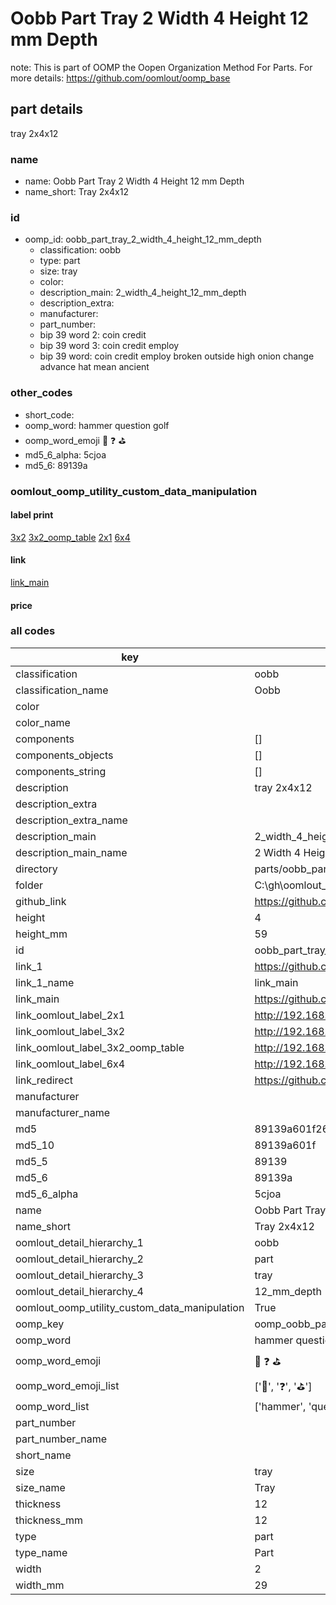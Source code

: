 # Oobb Part Tray 2 Width 4 Height 12 mm Depth  

note: This is part of OOMP the Oopen Organization Method For Parts. For more details: https://github.com/oomlout/oomp_base

##  part details
  



tray 2x4x12



### name
* name: Oobb Part Tray 2 Width 4 Height 12 mm Depth
* name_short: Tray 2x4x12 
### id
* oomp_id: oobb_part_tray_2_width_4_height_12_mm_depth
  * classification: oobb
  * type: part
  * size: tray
  * color: 
  * description_main: 2_width_4_height_12_mm_depth
  * description_extra: 
  * manufacturer: 
  * part_number: 
  * bip 39 word 2: coin credit
  * bip 39 word 3: coin credit employ
  * bip 39 word: coin credit employ broken outside high onion change advance hat mean ancient

### other_codes
* short_code: 
* oomp_word: hammer question golf
* oomp_word_emoji :hammer: :question: :golf:
* md5_6_alpha: 5cjoa
* md5_6: 89139a






### oomlout_oomp_utility_custom_data_manipulation
#### label print
[3x2](http://192.168.1.245:1112/?label=oomp%205cjoa)
[3x2_oomp_table](http://192.168.1.108:1112/?label=oomp%205cjoa)
[2x1](http://192.168.1.242:1112/?label=oomp%205cjoa)
[6x4](http://192.168.1.55:1112/?label=oomp%205cjoa)    

#### link

[link_main](https://github.com/oomlout/oomlout_oobb_version_4_generated_parts/tree/main/navigation_oomp/oobb/part/tray/2_width_4_height_12_mm_depth/part)                              

#### price







### all codes 
| key | value |  
| --- | --- |  
| classification | oobb |  
| classification_name | Oobb |  
| color |  |  
| color_name |  |  
| components | [] |  
| components_objects | [] |  
| components_string | [] |  
| description | tray 2x4x12 |  
| description_extra |  |  
| description_extra_name |  |  
| description_main | 2_width_4_height_12_mm_depth |  
| description_main_name | 2 Width 4 Height 12 mm Depth |  
| directory | parts/oobb_part_tray_2_width_4_height_12_mm_depth |  
| folder | C:\gh\oomlout_oobb_version_4_generated_parts\parts\oobb_part_tray_2_width_4_height_12_mm_depth |  
| github_link | https://github.com/oomlout/oomlout_oomp_part_src/tree/main/parts/oobb_part_tray_2_width_4_height_12_mm_depth |  
| height | 4 |  
| height_mm | 59 |  
| id | oobb_part_tray_2_width_4_height_12_mm_depth |  
| link_1 | https://github.com/oomlout/oomlout_oobb_version_4_generated_parts/tree/main/navigation_oomp/oobb/part/tray/2_width_4_height_12_mm_depth/part |  
| link_1_name | link_main |  
| link_main | https://github.com/oomlout/oomlout_oobb_version_4_generated_parts/tree/main/navigation_oomp/oobb/part/tray/2_width_4_height_12_mm_depth/part |  
| link_oomlout_label_2x1 | http://192.168.1.242:1112/?label=oomp%205cjoa |  
| link_oomlout_label_3x2 | http://192.168.1.245:1112/?label=oomp%205cjoa |  
| link_oomlout_label_3x2_oomp_table | http://192.168.1.108:1112/?label=oomp%205cjoa |  
| link_oomlout_label_6x4 | http://192.168.1.55:1112/?label=oomp%205cjoa |  
| link_redirect | https://github.com/oomlout/oomlout_oobb_version_4_generated_parts/tree/main/parts/oobb_tray_02_04_12 |  
| manufacturer |  |  
| manufacturer_name |  |  
| md5 | 89139a601f263359ae4ec1c891ccc16b |  
| md5_10 | 89139a601f |  
| md5_5 | 89139 |  
| md5_6 | 89139a |  
| md5_6_alpha | 5cjoa |  
| name | Oobb Part Tray 2 Width 4 Height 12 mm Depth |  
| name_short | Tray 2x4x12  |  
| oomlout_detail_hierarchy_1 | oobb |  
| oomlout_detail_hierarchy_2 | part |  
| oomlout_detail_hierarchy_3 | tray |  
| oomlout_detail_hierarchy_4 | 12_mm_depth |  
| oomlout_oomp_utility_custom_data_manipulation | True |  
| oomp_key | oomp_oobb_part_tray_2_width_4_height_12_mm_depth |  
| oomp_word | hammer question golf |  
| oomp_word_emoji | :hammer: :question: :golf: |  
| oomp_word_emoji_list | [':hammer:', ':question:', ':golf:'] |  
| oomp_word_list | ['hammer', 'question', 'golf'] |  
| part_number |  |  
| part_number_name |  |  
| short_name |  |  
| size | tray |  
| size_name | Tray |  
| thickness | 12 |  
| thickness_mm | 12 |  
| type | part |  
| type_name | Part |  
| width | 2 |  
| width_mm | 29 |  

